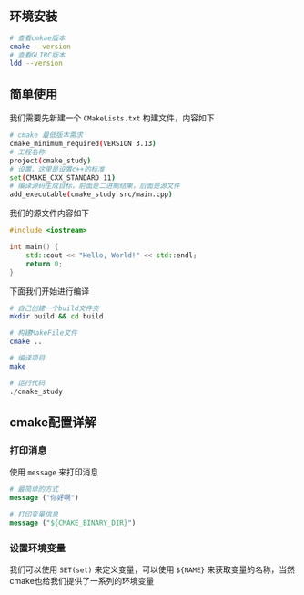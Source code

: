 ## 环境安装

```bash
# 查看cmkae版本
cmake --version
# 查看GLIBC版本
ldd --version
```

## 简单使用

我们需要先新建一个 `CMakeLists.txt` 构建文件，内容如下

```bash
# cmake 最低版本需求
cmake_minimum_required(VERSION 3.13)
# 工程名称
project(cmake_study)
# 设置，这里是设置c++的标准
set(CMAKE_CXX_STANDARD 11)
# 编译源码生成目标，前面是二进制结果，后面是源文件
add_executable(cmake_study src/main.cpp)
```

我们的源文件内容如下

```cpp
#include <iostream>

int main() {
    std::cout << "Hello, World!" << std::endl;
    return 0;
}
```

下面我们开始进行编译

```bash
# 自己创建一个build文件夹
mkdir build && cd build

# 构建MakeFile文件
cmake ..

# 编译项目
make

# 运行代码
./cmake_study
```

## cmake配置详解

### 打印消息

使用 `message` 来打印消息

```cmake
# 最简单的方式
message ("你好啊")

# 打印变量信息
message ("${CMAKE_BINARY_DIR}")
```

### 设置环境变量

我们可以使用 `SET(set)` 来定义变量，可以使用 `${NAME}` 来获取变量的名称，当然cmake也给我们提供了一系列的环境变量

